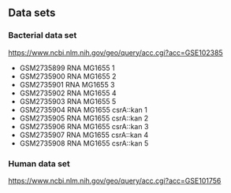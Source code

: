 ## Data sets

### Bacterial data set

https://www.ncbi.nlm.nih.gov/geo/query/acc.cgi?acc=GSE102385

- GSM2735899 	RNA MG1655 1
- GSM2735900 	RNA MG1655 2
- GSM2735901 	RNA MG1655 3
- GSM2735902 	RNA MG1655 4
- GSM2735903 	RNA MG1655 5
- GSM2735904 	RNA MG1655 csrA::kan 1
- GSM2735905 	RNA MG1655 csrA::kan 2
- GSM2735906 	RNA MG1655 csrA::kan 3
- GSM2735907 	RNA MG1655 csrA::kan 4
- GSM2735908 	RNA MG1655 csrA::kan 5

### Human data set

https://www.ncbi.nlm.nih.gov/geo/query/acc.cgi?acc=GSE101756

